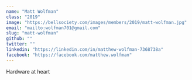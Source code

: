 ```yaml
---
name: "Matt Wolfman"
class: "2019"
image: "https://bellsociety.com/images/members/2019/matt-wolfman.jpg"
email: "mailto:wolfman701@gmail.com"
slug: "matt-wolfman"
github: ""
twitter: ""
linkedin: "https://linkedin.com/in/matthew-wolfman-7368738a"
facebook: "https://facebook.com/matthew.wolfman"
---
```

Hardware at heart